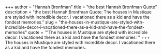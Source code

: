+++
author = "Hannah Bronfman"
title = "the best Hannah Bronfman Quote"
description = "the best Hannah Bronfman Quote: The houses in Mustique are styled with incredible decor. I vacationed there as a kid and have the fondest memories."
slug = "the-houses-in-mustique-are-styled-with-incredible-decor-i-vacationed-there-as-a-kid-and-have-the-fondest-memories"
quote = '''The houses in Mustique are styled with incredible decor. I vacationed there as a kid and have the fondest memories.'''
+++
The houses in Mustique are styled with incredible decor. I vacationed there as a kid and have the fondest memories.
